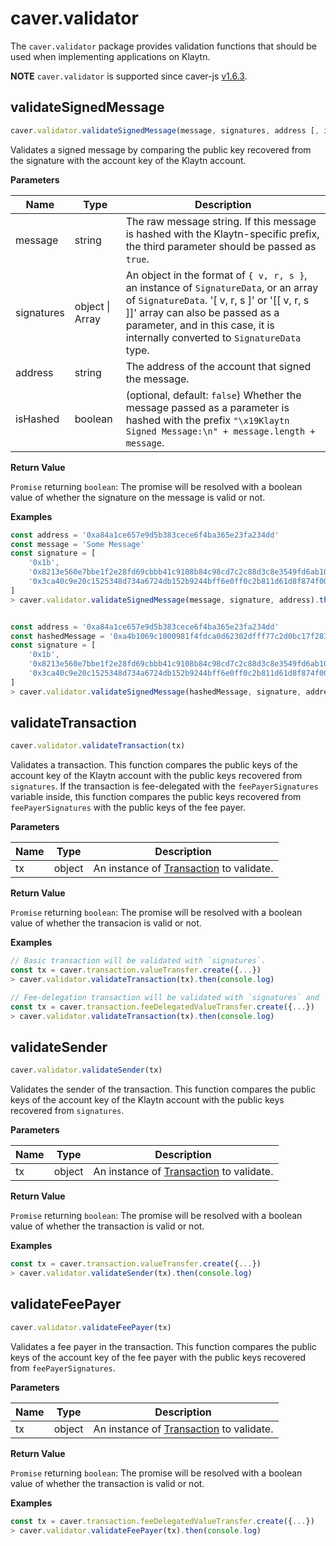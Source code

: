 # caver.validator <a id="caver-validator"></a>

The `caver.validator` package provides validation functions that should be used when implementing applications on Klaytn.

**NOTE** `caver.validator` is supported since caver-js [v1.6.3](https://www.npmjs.com/package/caver-js/v/1.6.3).

## validateSignedMessage <a id="validatesignedmessage"></a>

```javascript
caver.validator.validateSignedMessage(message, signatures, address [, isHashed])
```

Validates a signed message by comparing the public key recovered from the signature with the account key of the Klaytn account.

**Parameters**

| Name | Type | Description |
| --- | --- | --- |
| message | string | The raw message string. If this message is hashed with the Klaytn-specific prefix, the third parameter should be passed as `true`. |
| signatures | object &#124; Array | An object in the format of `{ v, r, s }`, an instance of `SignatureData`, or an array of `SignatureData`. '[ v, r, s ]' or '[[ v, r, s ]]' array can also be passed as a parameter, and in this case, it is internally converted to `SignatureData` type. |
| address | string | The address of the account that signed the message. |
| isHashed | boolean | (optional, default: `false`) Whether the message passed as a parameter is hashed with the prefix `"\x19Klaytn Signed Message:\n" + message.length + message`. |

**Return Value**

`Promise` returning `boolean`: The promise will be resolved with a boolean value of whether the signature on the message is valid or not.


**Examples**

```javascript
const address = '0xa84a1ce657e9d5b383cece6f4ba365e23fa234dd'
const message = 'Some Message'
const signature = [
	'0x1b',
	'0x8213e560e7bbe1f2e28fd69cbbb41c9108b84c98cd7c2c88d3c8e3549fd6ab10',
	'0x3ca40c9e20c1525348d734a6724db152b9244bff6e0ff0c2b811d61d8f874f00',
]
> caver.validator.validateSignedMessage(message, signature, address).then(console.log)


const address = '0xa84a1ce657e9d5b383cece6f4ba365e23fa234dd'
const hashedMessage = '0xa4b1069c1000981f4fdca0d62302dfff77c2d0bc17f283d961e2dc5961105b18'
const signature = [
	'0x1b',
	'0x8213e560e7bbe1f2e28fd69cbbb41c9108b84c98cd7c2c88d3c8e3549fd6ab10',
	'0x3ca40c9e20c1525348d734a6724db152b9244bff6e0ff0c2b811d61d8f874f00',
]
> caver.validator.validateSignedMessage(hashedMessage, signature, address, true).then(console.log)
```

## validateTransaction <a id="validatetransaction"></a>

```javascript
caver.validator.validateTransaction(tx)
```

Validates a transaction. This function compares the public keys of the account key of the Klaytn account with the public keys recovered from `signatures`. If the transaction is fee-delegated with the `feePayerSignatures` variable inside, this function compares the public keys recovered from `feePayerSignatures` with the public keys of the fee payer.

**Parameters**

| Name | Type | Description |
| --- | --- | --- |
| tx | object | An instance of [Transaction] to validate. |

**Return Value**

`Promise` returning `boolean`: The promise will be resolved with a boolean value of whether the transacion is valid or not.


**Examples**

```javascript
// Basic transaction will be validated with `signatures`.
const tx = caver.transaction.valueTransfer.create({...})
> caver.validator.validateTransaction(tx).then(console.log)

// Fee-delegation transaction will be validated with `signatures` and `feePayerSignatures`.
const tx = caver.transaction.feeDelegatedValueTransfer.create({...})
> caver.validator.validateTransaction(tx).then(console.log)
```

## validateSender <a id="validatesender"></a>

```javascript
caver.validator.validateSender(tx)
```

Validates the sender of the transaction. This function compares the public keys of the account key of the Klaytn account with the public keys recovered from `signatures`.

**Parameters**

| Name | Type | Description |
| --- | --- | --- |
| tx | object | An instance of [Transaction] to validate. |

**Return Value**

`Promise` returning `boolean`: The promise will be resolved with a boolean value of whether the transaction is valid or not.


**Examples**

```javascript
const tx = caver.transaction.valueTransfer.create({...})
> caver.validator.validateSender(tx).then(console.log)
```

## validateFeePayer <a id="validatefeepayer"></a>

```javascript
caver.validator.validateFeePayer(tx)
```

Validates a fee payer in the transaction. This function compares the public keys of the account key of the fee payer with the public keys recovered from `feePayerSignatures`.

**Parameters**

| Name | Type | Description |
| --- | --- | --- |
| tx | object | An instance of [Transaction] to validate. |

**Return Value**

`Promise` returning `boolean`: The promise will be resolved with a boolean value of whether the transaction is valid or not.


**Examples**

```javascript
const tx = caver.transaction.feeDelegatedValueTransfer.create({...})
> caver.validator.validateFeePayer(tx).then(console.log)
```

[Transaction]: ./caver.transaction/README.md#class
